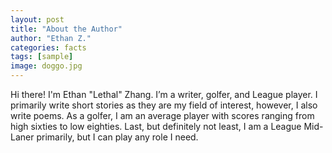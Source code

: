 ```yaml
---
layout: post
title: "About the Author"
author: "Ethan Z."
categories: facts
tags: [sample]
image: doggo.jpg
---
```


Hi there! I'm Ethan "Lethal" Zhang. I’m a writer, golfer, and League player. I primarily write short stories as they are my field of interest, however, I also write poems. As a golfer, I am an average player with scores ranging from high sixties to low eighties. Last, but definitely not least, I am a League Mid-Laner primarily, but I can play any role I need.
